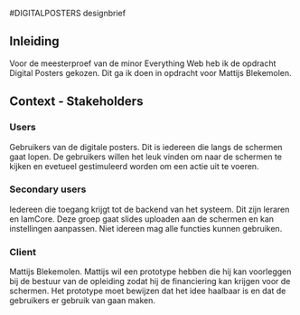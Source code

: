 #DIGITALPOSTERS designbrief

## Inleiding

Voor de meesterproef van de minor Everything Web heb ik de opdracht Digital Posters gekozen. Dit ga ik doen in opdracht voor Mattijs Blekemolen.

## Context - Stakeholders

### Users
Gebruikers van de digitale posters. Dit is iedereen die langs de schermen gaat lopen. De gebruikers willen het leuk vinden om naar de schermen te kijken en evetueel gestimuleerd worden om een actie uit te voeren.

### Secondary users
Iedereen die toegang krijgt tot de backend van het systeem. Dit zijn leraren en IamCore. Deze groep gaat slides uploaden aan de schermen en kan instellingen aanpassen. Niet idereen mag alle functies kunnen gebruiken.


### Client
Mattijs Blekemolen. Mattijs wil een prototype hebben die hij kan voorleggen bij de bestuur van de opleiding zodat hij de financiering kan krijgen voor de schermen. Het prototype moet bewijzen dat het idee haalbaar is en dat de gebruikers er gebruik van gaan maken.
